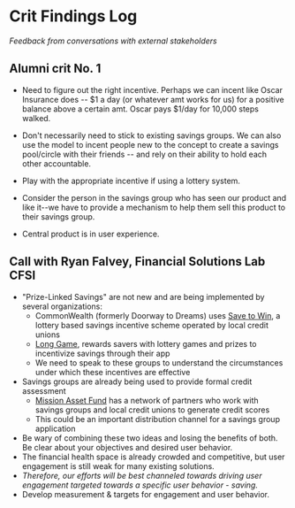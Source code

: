 # Crit Findings Log

*Feedback from conversations with external stakeholders*

## Alumni crit No. 1
- Need to figure out the right incentive. Perhaps we can incent like Oscar Insurance does -- $1 a day (or whatever amt works for us) for a positive balance above a certain amt. Oscar pays $1/day for 10,000 steps walked.

- Don't necessarily need to stick to existing savings groups. We can also use the model to incent people new to the concept to create a savings pool/circle with their friends -- and rely on their ability to hold each other accountable.

- Play with the appropriate incentive if using a lottery system.

- Consider the person in the savings group who has seen our product and like it--we have to provide a mechanism to help them sell this product to their savings group.

- Central product is in user experience.

## Call with Ryan Falvey, Financial Solutions Lab CFSI
  + "Prize-Linked Savings" are not new and are being implemented by several organizations:
    + CommonWealth (formerly Doorway to Dreams) uses [Save to Win](http://www.savetowin.org/), a lottery based savings incentive scheme operated by local credit unions
    + [Long Game](https://www.longgame.co/index.html), rewards savers with lottery games and prizes to incentivize savings through their app
    + We need to speak to these groups to understand the circumstances under which these incentives are effective
  + Savings groups are already being used to provide formal credit assessment
    + [Mission Asset Fund](http://missionassetfund.org/) has a network of partners who work with savings groups and local credit unions to generate credit scores
    + This could be an important distribution channel for a savings group application
  + Be wary of combining these two ideas and losing the benefits of both. Be clear about your objectives and desired user behavior.
  + The financial health space is already crowded and competitive, but user engagement is still weak for many existing solutions.
  + *Therefore, our efforts will be best channeled towards driving user engagement targeted towards a specific user behavior - saving.*
  + Develop measurement & targets for engagement and user behavior.
